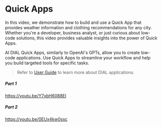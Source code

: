 # Quick Apps


In this video, we demonstrate how to build and use a Quick App that provides weather information and clothing recommendations for any city. Whether you're a developer, business analyst, or just curious about low-code solutions, this video provides valuable insights into the power of Quick Apps.

AI DIAL Quick Apps, similarly to OpenAI's GPTs, allow you to create low-code applications. Use Quick Apps to streamline your workflow and help you build targeted tools for specific tasks.

> Refer to [User Guide](/docs/tutorials/user-guide#applications) to learn more about DIAL applications.

##### Part 1

https://youtu.be/Y7xbH6088EI


##### Part 2

https://youtu.be/0EUx4kw0ssc